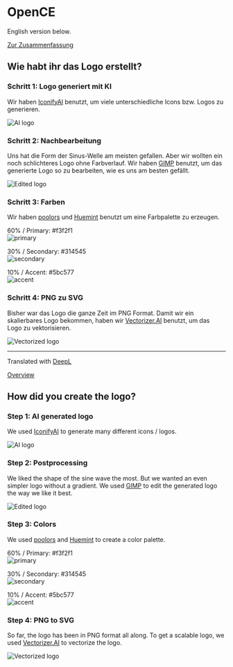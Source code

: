 # OpenCE

English version below.

[Zur Zusammenfassung](brand.md)

## Wie habt ihr das Logo erstellt?

### Schritt 1: Logo generiert mit KI

Wir haben [IconifyAI](https://www.iconifyai.com/) benutzt, um viele unterschiedliche Icons bzw. Logos zu generieren.

![AI logo](assets/logo-ai.png)

### Schritt 2: Nachbearbeitung

Uns hat die Form der Sinus-Welle am meisten gefallen. Aber wir wollten ein noch schlichteres Logo ohne Farbverlauf. Wir haben [GIMP](https://www.gimp.org/) benutzt, um das generierte Logo so zu bearbeiten, wie es uns am besten gefällt.

![Edited logo](assets/logo-edited.png)

### Schritt 3: Farben

Wir haben [poolors](https://poolors.com/314545-5bc577) und [Huemint](https://huemint.com/website-1/#palette=f3f2f1-314545-5bc577) benutzt um eine Farbpalette zu erzeugen.

60% / Primary: #f3f2f1  
![primary](assets/primary.svg)

30% / Secondary: #314545  
![secondary](assets/secondary.svg)

10% / Accent: #5bc577  
![accent](assets/accent.svg)

### Schritt 4: PNG zu SVG

Bisher war das Logo die ganze Zeit im PNG Format. Damit wir ein skalierbares Logo bekommen, haben wir [Vectorizer.AI](https://vectorizer.ai/) benutzt, um das Logo zu vektorisieren.

![Vectorized logo](assets/logo.svg)

---
Translated with [DeepL](https://www.deepl.com/translator)

[Overview](brand.md)

## How did you create the logo?

### Step 1: AI generated logo

We used [IconifyAI](https://www.iconifyai.com/) to generate many different icons / logos.

![AI logo](assets/logo-ai.png)

### Step 2: Postprocessing

We liked the shape of the sine wave the most. But we wanted an even simpler logo without a gradient. We used [GIMP](https://www.gimp.org/) to edit the generated logo the way we like it best.

![Edited logo](assets/logo-edited.png)

### Step 3: Colors

We used [poolors](https://poolors.com/314545-5bc577) and [Huemint](https://huemint.com/website-1/#palette=f3f2f1-314545-5bc577) to create a color palette.

60% / Primary: #f3f2f1  
![primary](assets/primary.svg)

30% / Secondary: #314545  
![secondary](assets/secondary.svg)

10% / Accent: #5bc577  
![accent](assets/accent.svg)


### Step 4: PNG to SVG

So far, the logo has been in PNG format all along. To get a scalable logo, we used [Vectorizer.AI](https://vectorizer.ai/) to vectorize the logo.

![Vectorized logo](assets/logo.svg)
